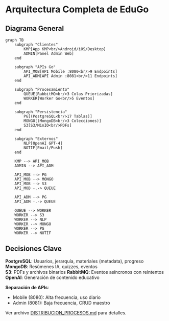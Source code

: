 # Arquitectura Completa de EduGo

## Diagrama General

```mermaid
graph TB
    subgraph "Clientes"
        KMP[App KMP<br/>Android/iOS/Desktop]
        ADMIN[Panel Admin Web]
    end

    subgraph "APIs Go"
        API_MOB[API Mobile :8080<br/>9 Endpoints]
        API_ADM[API Admin :8081<br/>11 Endpoints]
    end

    subgraph "Procesamiento"
        QUEUE[RabbitMQ<br/>3 Colas Priorizadas]
        WORKER[Worker Go<br/>5 Eventos]
    end

    subgraph "Persistencia"
        PG[(PostgreSQL<br/>17 Tablas)]
        MONGO[(MongoDB<br/>3 Colecciones)]
        S3[S3/MinIO<br/>PDFs]
    end

    subgraph "Externos"
        NLP[OpenAI GPT-4]
        NOTIF[Email/Push]
    end

    KMP --> API_MOB
    ADMIN --> API_ADM
    
    API_MOB --> PG
    API_MOB --> MONGO
    API_MOB --> S3
    API_MOB -.-> QUEUE
    
    API_ADM --> PG
    API_ADM -.-> QUEUE
    
    QUEUE --> WORKER
    WORKER --> S3
    WORKER --> NLP
    WORKER --> MONGO
    WORKER --> PG
    WORKER --> NOTIF
```

## Decisiones Clave

**PostgreSQL**: Usuarios, jerarquía, materiales (metadata), progreso
**MongoDB**: Resúmenes IA, quizzes, eventos  
**S3**: PDFs y archivos binarios
**RabbitMQ**: Eventos asíncronos con reintentos
**OpenAI**: Generación de contenido educativo

**Separación de APIs**:
- Mobile (8080): Alta frecuencia, uso diario
- Admin (8081): Baja frecuencia, CRUD maestro

Ver archivo [DISTRIBUCION_PROCESOS.md](../DISTRIBUCION_PROCESOS.md) para detalles.
